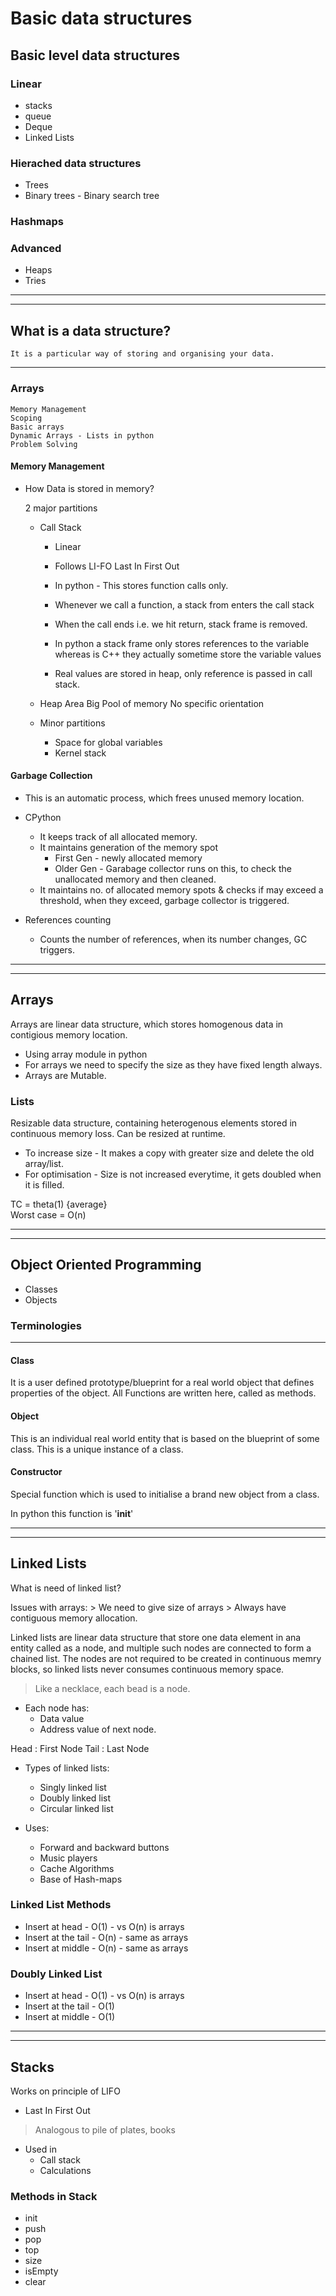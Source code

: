 # Basic data structures

## Basic level data structures
### Linear
+ stacks
+ queue
+ Deque
+ Linked Lists
### Hierached data structures
+ Trees
+ Binary trees - Binary search tree

### Hashmaps

### Advanced
+ Heaps
+ Tries
___
___
## What is a data structure?
    It is a particular way of storing and organising your data.

***
### Arrays
    Memory Management
    Scoping
    Basic arrays
    Dynamic Arrays - Lists in python
    Problem Solving

#### Memory Management
+ How Data is stored in memory?

    2 major partitions
    + Call Stack
        + Linear
        + Follows LI-FO
            Last In First Out
        + In python - This stores function calls only.
        + Whenever we call a function, a stack from enters the call stack
        + When the call ends i.e. we hit return, stack frame is removed.

        + In python a stack frame only stores references to the variable whereas is C++ they actually sometime store the variable values
        + Real values are stored in heap, only reference is passed in call stack.

    + Heap Area
        Big Pool of memory
        No specific orientation
    
    + Minor partitions
        + Space for global variables
        + Kernel stack

#### Garbage Collection
+ This is an automatic process, which frees unused memory location.

+ CPython
    + It keeps track of all allocated memory.
    + It maintains generation of the memory spot
        + First Gen - newly allocated memory
        + Older Gen - Garabage collector runs on this, to check the unallocated memory and then cleaned.
    + It maintains no. of allocated memory spots & checks if may exceed a threshold, when they exceed, garbage collector is triggered.

+ References counting
    + Counts the number of references, when its number changes, GC triggers.
___
___
## Arrays
Arrays are linear data structure, which stores homogenous data in contigious memory location.
+ Using array module in python
+ For arrays we need to specify the size as they have fixed length always.
+ Arrays are Mutable.

### Lists
Resizable data structure, containing heterogenous elements stored in continuous memory loss.
Can be resized at runtime.
+ To increase size - It makes a copy with greater size and delete the old array/list.
+ For optimisation - Size is not increased everytime, it gets doubled when it is filled.

TC = theta(1) {average}<br>
Worst case = O(n)

___
___

## Object Oriented Programming
+ Classes
+ Objects

### Terminologies
___

#### Class
It is a user defined prototype/blueprint for a real world object that defines properties of the object.
All Functions are written here, called as methods.
#### Object
This is an individual real world entity that is based on the blueprint of some class. This is a unique instance of a class.
#### Constructor
Special function which is used to initialise a brand new object from a class.

In python this function is '__init__'
___
___

## Linked Lists
What is need of linked list?

Issues with arrays:
    > We need to give size of arrays
    > Always have contiguous memory allocation.

Linked lists are linear data structure that store one data element in ana entity called as a node, and multiple such nodes are connected to form a chained list. The nodes are not required to be created in continuous memry blocks, so linked lists never consumes continuous memory space.

> Like a necklace, each bead is a node.

+ Each node has:
    + Data value
    + Address value of next node.

Head : First Node
Tail : Last Node

+ Types of linked lists:
    + Singly linked list
    + Doubly linked list
    + Circular linked list

+ Uses:
    + Forward and backward buttons
    + Music players
    + Cache Algorithms
    + Base of Hash-maps

### Linked List Methods
+ Insert at head - O(1) - vs O(n) is arrays
+ Insert at the tail - O(n) - same as arrays
+ Insert at middle - O(n) - same as arrays

### Doubly Linked List
+ Insert at head - O(1) - vs O(n) is arrays
+ Insert at the tail - O(1) 
+ Insert at middle - O(1)

___
___
## Stacks
Works on principle of LIFO
+ Last In First Out

> Analogous to pile of plates, books
+ Used in
    + Call stack
    + Calculations

### Methods in Stack
+ init
+ push
+ pop
+ top
+ size
+ isEmpty
+ clear